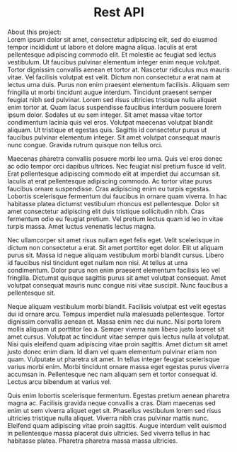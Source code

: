<h1 align="center">Rest API</h1>
About this project:
<br>
Lorem ipsum dolor sit amet, consectetur adipiscing elit, sed do eiusmod tempor incididunt ut labore et dolore magna aliqua. Iaculis at erat pellentesque adipiscing commodo elit. Et molestie ac feugiat sed lectus vestibulum. Ut faucibus pulvinar elementum integer enim neque volutpat. Tortor dignissim convallis aenean et tortor at. Nascetur ridiculus mus mauris vitae. Vel facilisis volutpat est velit. Dictum non consectetur a erat nam at lectus urna duis. Purus non enim praesent elementum facilisis. Aliquam sem fringilla ut morbi tincidunt augue interdum. Tincidunt praesent semper feugiat nibh sed pulvinar. Lorem sed risus ultricies tristique nulla aliquet enim tortor at. Quam lacus suspendisse faucibus interdum posuere lorem ipsum dolor. Sodales ut eu sem integer. Sit amet massa vitae tortor condimentum lacinia quis vel eros. Volutpat maecenas volutpat blandit aliquam. Ut tristique et egestas quis. Sagittis id consectetur purus ut faucibus pulvinar elementum integer. Sit amet volutpat consequat mauris nunc congue. Gravida rutrum quisque non tellus orci.

Maecenas pharetra convallis posuere morbi leo urna. Quis vel eros donec ac odio tempor orci dapibus ultrices. Nec feugiat nisl pretium fusce id velit. Erat pellentesque adipiscing commodo elit at imperdiet dui accumsan sit. Iaculis at erat pellentesque adipiscing commodo. Ac tortor vitae purus faucibus ornare suspendisse. Cras adipiscing enim eu turpis egestas. Lobortis scelerisque fermentum dui faucibus in ornare quam viverra. In hac habitasse platea dictumst vestibulum rhoncus est pellentesque. Dolor sit amet consectetur adipiscing elit duis tristique sollicitudin nibh. Cras fermentum odio eu feugiat pretium. Vel pretium lectus quam id leo in vitae turpis massa. Amet luctus venenatis lectus magna.

Nec ullamcorper sit amet risus nullam eget felis eget. Velit scelerisque in dictum non consectetur a erat. Sit amet porttitor eget dolor. Elit ut aliquam purus sit. Massa id neque aliquam vestibulum morbi blandit cursus. Libero id faucibus nisl tincidunt eget nullam non nisi. At tellus at urna condimentum. Dolor purus non enim praesent elementum facilisis leo vel fringilla. Dictumst quisque sagittis purus sit amet volutpat consequat. Amet volutpat consequat mauris nunc congue nisi vitae suscipit. Nunc faucibus a pellentesque sit.

Neque aliquam vestibulum morbi blandit. Facilisis volutpat est velit egestas dui id ornare arcu. Tempus imperdiet nulla malesuada pellentesque. Tortor dignissim convallis aenean et. Massa enim nec dui nunc. Nisi porta lorem mollis aliquam ut porttitor leo a. Semper viverra nam libero justo laoreet sit amet cursus. Volutpat ac tincidunt vitae semper quis lectus nulla at volutpat. Nisi quis eleifend quam adipiscing vitae proin sagittis. Amet dictum sit amet justo donec enim diam. Id diam vel quam elementum pulvinar etiam non quam. Vulputate ut pharetra sit amet. In tellus integer feugiat scelerisque varius morbi enim. Morbi tincidunt ornare massa eget egestas purus viverra accumsan in. Pellentesque nec nam aliquam sem et tortor consequat id. Lectus arcu bibendum at varius vel.

Quis enim lobortis scelerisque fermentum. Egestas pretium aenean pharetra magna ac. Facilisis gravida neque convallis a cras. Diam maecenas sed enim ut sem viverra aliquet eget sit. Phasellus vestibulum lorem sed risus ultricies tristique nulla aliquet. Viverra nibh cras pulvinar mattis nunc. Eleifend quam adipiscing vitae proin sagittis. Augue interdum velit euismod in pellentesque massa placerat duis ultricies. Sed viverra tellus in hac habitasse platea. Pharetra pharetra massa massa ultricies.